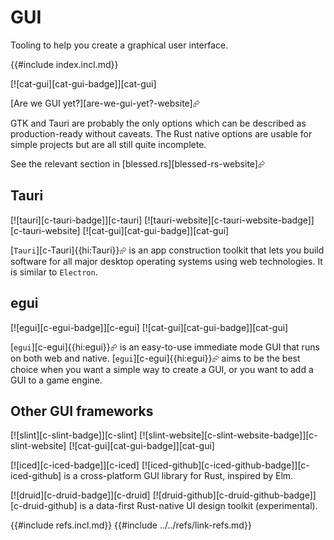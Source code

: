# GUI

Tooling to help you create a graphical user interface.

{{#include index.incl.md}}

[![cat-gui][cat-gui-badge]][cat-gui]

[Are we GUI yet?][are-we-gui-yet?-website]⮳

GTK and Tauri are probably the only options which can be described as production-ready without caveats. The Rust native options are usable for simple projects but are all still quite incomplete.

See the relevant section in [blessed.rs][blessed-rs-website]⮳

## Tauri

[![tauri][c-tauri-badge]][c-tauri] [![tauri-website][c-tauri-website-badge]][c-tauri-website] [![cat-gui][cat-gui-badge]][cat-gui]

[`Tauri`][c-Tauri]{{hi:Tauri}}⮳ is an app construction toolkit that lets you build software for all major desktop operating systems using web technologies. It is similar to `Electron`.

## egui

[![egui][c-egui-badge]][c-egui]  [![cat-gui][cat-gui-badge]][cat-gui]

[`egui`][c-egui]{{hi:egui}}⮳ is an easy-to-use immediate mode GUI that runs on both web and native. [`egui`][c-egui]{{hi:egui}}⮳ aims to be the best choice when you want a simple way to create a GUI, or you want to add a GUI to a game engine.

## Other GUI frameworks

[![slint][c-slint-badge]][c-slint]  [![slint-website][c-slint-website-badge]][c-slint-website]  [![cat-gui][cat-gui-badge]][cat-gui]

[![iced][c-iced-badge]][c-iced]  [![iced-github][c-iced-github-badge]][c-iced-github] is a cross-platform GUI library for Rust, inspired by Elm.

[![druid][c-druid-badge]][c-druid]  [![druid-github][c-druid-github-badge]][c-druid-github] is a data-first Rust-native UI design toolkit (experimental).

{{#include refs.incl.md}}
{{#include ../../refs/link-refs.md}}

